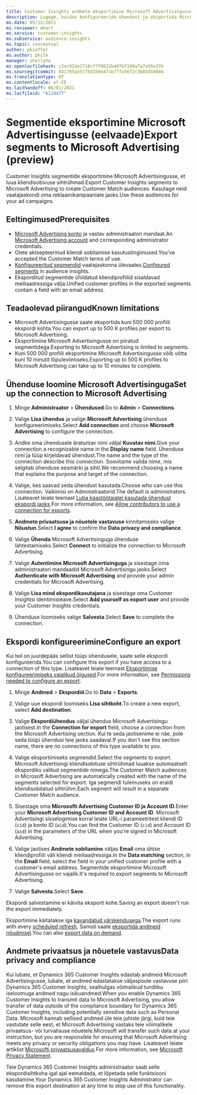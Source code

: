 ```yaml
---
title: Customer Insights andmete eksportimine Microsoft Advertisingusse
description: Lugege, kuidas konfigureerida ühendust ja eksportida Microsoft Advertisingusse.
ms.date: 05/12/2021
ms.reviewer: mhart
ms.service: customer-insights
ms.subservice: audience-insights
ms.topic: conceptual
author: pkieffer
ms.author: philk
manager: shellyha
ms.openlocfilehash: c2ac92de2718cf7f0622b407bf198a7a7e50a37b
ms.sourcegitcommit: 831765a55775d358447cb7ffa56f2c3b85459084
ms.translationtype: HT
ms.contentlocale: et-EE
ms.lasthandoff: 06/01/2021
ms.locfileid: "6124477"
---
```

# <a name="export-segments-to-microsoft-advertising-preview"></a><span data-ttu-id="064bd-103">Segmentide eksportimine Microsoft Advertisingusse (eelvaade)</span><span class="sxs-lookup"><span data-stu-id="064bd-103">Export segments to Microsoft Advertising (preview)</span></span>

<span data-ttu-id="064bd-104">Customer Insights segmentide eksportimine Microsoft Advertisingusse, et luua kliendisobivuse sihtrühmad.</span><span class="sxs-lookup"><span data-stu-id="064bd-104">Export Customer Insights segments to Microsoft Advertising to create Customer Match audiences.</span></span> <span data-ttu-id="064bd-105">Kasutage neid vaatajaskondi oma reklaamikampaaniate jaoks.</span><span class="sxs-lookup"><span data-stu-id="064bd-105">Use these audiences for your ad campaigns.</span></span>

## <a name="prerequisites"></a><span data-ttu-id="064bd-106">Eeltingimused</span><span class="sxs-lookup"><span data-stu-id="064bd-106">Prerequisites</span></span>

-   <span data-ttu-id="064bd-107">[Microsoft Advertising konto](https://ads.microsoft.com/) ja vastav administraatori mandaat.</span><span class="sxs-lookup"><span data-stu-id="064bd-107">An [Microsoft Advertising account](https://ads.microsoft.com/) and corresponding administrator credentials.</span></span>
-   <span data-ttu-id="064bd-108">Olete aktsepteerinud kliendi sobitamise kasutustingimused.</span><span class="sxs-lookup"><span data-stu-id="064bd-108">You've accepted the Customer Match terms of use.</span></span> 
-   <span data-ttu-id="064bd-109">[Konfigureeritud segmendid](segments.md) vaatajaskonna ülevaates.</span><span class="sxs-lookup"><span data-stu-id="064bd-109">[Configured segments](segments.md) in audience insights.</span></span>
-   <span data-ttu-id="064bd-110">Eksporditud segmentide ühildatud kliendiprofiilid sisaldavad meiliaadressiga välja.</span><span class="sxs-lookup"><span data-stu-id="064bd-110">Unified customer profiles in the exported segments contain a field with an email address.</span></span>

## <a name="known-limitations"></a><span data-ttu-id="064bd-111">Teadaolevad piirangud</span><span class="sxs-lookup"><span data-stu-id="064bd-111">Known limitations</span></span>

- <span data-ttu-id="064bd-112">Microsoft Advertisingusse saate eksportida kuni 500 000 profiili ekspordi kohta.</span><span class="sxs-lookup"><span data-stu-id="064bd-112">You can export up to 500 K profiles per export to Microsoft Advertising.</span></span>
- <span data-ttu-id="064bd-113">Eksportimine Microsoft Advertisingusse on piiratud segmentidega.</span><span class="sxs-lookup"><span data-stu-id="064bd-113">Exporting to Microsoft Advertising is limited to segments.</span></span>
- <span data-ttu-id="064bd-114">Kuni 500 000 profiili eksportimine Microsoft Advertisingusse võib võtta kuni 10 minutit lõpuleviimiseks.</span><span class="sxs-lookup"><span data-stu-id="064bd-114">Exporting up to 500 K profiles to Microsoft Advertising can take up to 10 minutes to complete.</span></span> 


## <a name="set-up-the-connection-to-microsoft-advertising"></a><span data-ttu-id="064bd-115">Ühenduse loomine Microsoft Advertisinguga</span><span class="sxs-lookup"><span data-stu-id="064bd-115">Set up the connection to Microsoft Advertising</span></span>

1. <span data-ttu-id="064bd-116">Minge **Administraator** > **Ühendused**.</span><span class="sxs-lookup"><span data-stu-id="064bd-116">Go to **Admin** > **Connections**.</span></span>

1. <span data-ttu-id="064bd-117">Valige **Lisa ühendus** ja valige **Microsoft Advertising** ühenduse konfigureerimiseks.</span><span class="sxs-lookup"><span data-stu-id="064bd-117">Select **Add connection** and choose **Microsoft Advertising** to configure the connection.</span></span>

1. <span data-ttu-id="064bd-118">Andke oma ühendusele äratuntav nimi väljal **Kuvatav nimi**.</span><span class="sxs-lookup"><span data-stu-id="064bd-118">Give your connection a recognizable name in the **Display name** field.</span></span> <span data-ttu-id="064bd-119">Ühenduse nimi ja tüüp kirjeldavad ühendust.</span><span class="sxs-lookup"><span data-stu-id="064bd-119">The name and the type of the connection describe this connection.</span></span> <span data-ttu-id="064bd-120">Soovitame valida nime, mis selgitab ühenduse eesmärki ja sihti.</span><span class="sxs-lookup"><span data-stu-id="064bd-120">We recommend choosing a name that explains the purpose and target of the connection.</span></span>

1. <span data-ttu-id="064bd-121">Valige, kes saavad seda ühendust kasutada.</span><span class="sxs-lookup"><span data-stu-id="064bd-121">Choose who can use this connection.</span></span> <span data-ttu-id="064bd-122">Vaikimisi on Administraatorid.</span><span class="sxs-lookup"><span data-stu-id="064bd-122">The default is administrators.</span></span> <span data-ttu-id="064bd-123">Lisateavet leiate teemast [Luba kaastöötajatel kasutada ühendust ekspordi jaoks](connections.md#allow-contributors-to-use-a-connection-for-exports).</span><span class="sxs-lookup"><span data-stu-id="064bd-123">For more information, see [Allow contributors to use a connection for exports](connections.md#allow-contributors-to-use-a-connection-for-exports).</span></span>

1. <span data-ttu-id="064bd-124">**Andmete privaatsuse ja nõuetele vastavuse** kinnitamiseks valige **Nõustun**.</span><span class="sxs-lookup"><span data-stu-id="064bd-124">Select **I agree** to confirm the **Data privacy and compliance**.</span></span>

1. <span data-ttu-id="064bd-125">Valige **Ühenda** Microsoft Advertisinguga ühenduse lähtestamiseks.</span><span class="sxs-lookup"><span data-stu-id="064bd-125">Select **Connect** to initialize the connection to Microsoft Advertising.</span></span>

1. <span data-ttu-id="064bd-126">Valige **Autentimine Microsoft Advertisinguga** ja sisestage oma administraatori mandaadid Microsoft Advertisingu jaoks.</span><span class="sxs-lookup"><span data-stu-id="064bd-126">Select **Authenticate with Microsoft Advertising** and provide your admin credentials for Microsoft Advertising.</span></span>

1. <span data-ttu-id="064bd-127">Valige **Lisa mind ekspordikasutajana** ja sisestage oma Customer Insightsi identimisteave.</span><span class="sxs-lookup"><span data-stu-id="064bd-127">Select **Add yourself as export user** and provide your Customer Insights credentials.</span></span>

1. <span data-ttu-id="064bd-128">Ühenduse loomiseks valige **Salvesta**.</span><span class="sxs-lookup"><span data-stu-id="064bd-128">Select **Save** to complete the connection.</span></span>

## <a name="configure-an-export"></a><span data-ttu-id="064bd-129">Ekspordi konfigureerimine</span><span class="sxs-lookup"><span data-stu-id="064bd-129">Configure an export</span></span>

<span data-ttu-id="064bd-130">Kui teil on juurdepääs sellist tüüpi ühendusele, saate selle ekspordi konfigureerida.</span><span class="sxs-lookup"><span data-stu-id="064bd-130">You can configure this export if you have access to a connection of this type.</span></span> <span data-ttu-id="064bd-131">Lisateavet leiate teemast [Eksportimise konfigureerimiseks vajalikud õigused](export-destinations.md#set-up-a-new-export).</span><span class="sxs-lookup"><span data-stu-id="064bd-131">For more information, see [Permissions needed to configure an export](export-destinations.md#set-up-a-new-export).</span></span>

1. <span data-ttu-id="064bd-132">Minge **Andmed** > **Ekspordid**.</span><span class="sxs-lookup"><span data-stu-id="064bd-132">Go to **Data** > **Exports**.</span></span>

1. <span data-ttu-id="064bd-133">Valige uue ekspordi loomiseks **Lisa sihtkoht**.</span><span class="sxs-lookup"><span data-stu-id="064bd-133">To create a new export, select **Add destination**.</span></span>

1. <span data-ttu-id="064bd-134">Valige **Ekspordiühendus** väljal ühendus Microsoft Advertisingu jaotisest.</span><span class="sxs-lookup"><span data-stu-id="064bd-134">In the **Connection for export** field, choose a connection from the Microsoft Advertising section.</span></span> <span data-ttu-id="064bd-135">Kui te seda jaotisenime ei näe, pole seda tüüpi ühendusi teie jaoks saadaval.</span><span class="sxs-lookup"><span data-stu-id="064bd-135">If you don't see this section name, there are no connections of this type available to you.</span></span>

1. <span data-ttu-id="064bd-136">Valige eksportimiseks segmendid.</span><span class="sxs-lookup"><span data-stu-id="064bd-136">Select the segments to export.</span></span> <span data-ttu-id="064bd-137">Microsoft Advertisingi kliendisobituse sihtrühmad luuakse automaatselt ekspordiks valitud segmentide nimega.</span><span class="sxs-lookup"><span data-stu-id="064bd-137">The Customer Match audiences in Microsoft Advertising are automatically created with the name of the segments selected for export.</span></span> <span data-ttu-id="064bd-138">Iga segmendi tulemuseks on eraldi kliendisobitatud sihtrühm.</span><span class="sxs-lookup"><span data-stu-id="064bd-138">Each segment will result in a separate Customer Match audience.</span></span> 

1. <span data-ttu-id="064bd-139">Sisestage oma **Microsofti Advertising Customer ID ja Account ID**.</span><span class="sxs-lookup"><span data-stu-id="064bd-139">Enter your **Microsoft Advertising Customer ID and Account ID**.</span></span> <span data-ttu-id="064bd-140">Microsoft Advertisingi sisselogimise korral leiate URL-i parameetritest kliendi ID (`cid`) ja konto ID (`aid`).</span><span class="sxs-lookup"><span data-stu-id="064bd-140">You can find the Customer ID (`cid`) and Account ID (`aid`) in the parameters of the URL when you're signed in Microsoft Advertising.</span></span>

1. <span data-ttu-id="064bd-141">Valige jaotises **Andmete sobitamine** väljas **Email** oma ühtse kliendiprofiili väli kliendi meiliaadressiga.</span><span class="sxs-lookup"><span data-stu-id="064bd-141">In the **Data matching** section, in the **Email** field, select the field in your unified customer profile with a customer's email address.</span></span> <span data-ttu-id="064bd-142">Segmentide eksportimine Microsoft Advertisingusse on vajalik.</span><span class="sxs-lookup"><span data-stu-id="064bd-142">It's required to export segments to Microsoft Advertising.</span></span>

1. <span data-ttu-id="064bd-143">Valige **Salvesta**.</span><span class="sxs-lookup"><span data-stu-id="064bd-143">Select **Save**.</span></span>

<span data-ttu-id="064bd-144">Ekspordi salvestamine ei käivita eksporti kohe.</span><span class="sxs-lookup"><span data-stu-id="064bd-144">Saving an export doesn't run the export immediately.</span></span>

<span data-ttu-id="064bd-145">Eksportimine käitatakse iga [kavandatud värskendusega](system.md#schedule-tab).</span><span class="sxs-lookup"><span data-stu-id="064bd-145">The export runs with every [scheduled refresh](system.md#schedule-tab).</span></span> <span data-ttu-id="064bd-146">Samuti saate [eksportida andmeid nõudmisel](export-destinations.md#run-exports-on-demand).</span><span class="sxs-lookup"><span data-stu-id="064bd-146">You can also [export data on demand](export-destinations.md#run-exports-on-demand).</span></span> 


## <a name="data-privacy-and-compliance"></a><span data-ttu-id="064bd-147">Andmete privaatsus ja nõuetele vastavus</span><span class="sxs-lookup"><span data-stu-id="064bd-147">Data privacy and compliance</span></span>

<span data-ttu-id="064bd-148">Kui lubate, et Dynamics 365 Customer Insights edastab andmeid Microsoft Advertisingusse, lubate, et andmed edastatakse väljaspoole vastavuse piiri Dynamics 365 Customer Insights, sealhulgas võimalikud tundliku iseloomuga andmed nagu isikuandmed.</span><span class="sxs-lookup"><span data-stu-id="064bd-148">When you enable Dynamics 365 Customer Insights to transmit data to Microsoft Advertising, you allow transfer of data outside of the compliance boundary for Dynamics 365 Customer Insights, including potentially sensitive data such as Personal Data.</span></span> <span data-ttu-id="064bd-149">Microsoft kannab sellised andmed üle teie juhiste järgi, kuid teie vastutate selle eest, et Microsoft Advertising vastaks teie võimalikele privaatsus- või turvalisuse nõuetele.</span><span class="sxs-lookup"><span data-stu-id="064bd-149">Microsoft will transfer such data at your instruction, but you are responsible for ensuring that Microsoft Advertising meets any privacy or security obligations you may have.</span></span> <span data-ttu-id="064bd-150">Lisateavet leiate artiklist [Microsofti privaatsusavaldus](https://go.microsoft.com/fwlink/?linkid=396732).</span><span class="sxs-lookup"><span data-stu-id="064bd-150">For more information, see [Microsoft Privacy Statement](https://go.microsoft.com/fwlink/?linkid=396732).</span></span>

<span data-ttu-id="064bd-151">Teie Dynamics 365 Customer Insights administraator saab selle ekspordisihtkoha igal ajal eemaldada, et lõpetada selle funktsiooni kasutamine.</span><span class="sxs-lookup"><span data-stu-id="064bd-151">Your Dynamics 365 Customer Insights Administrator can remove this export destination at any time to stop use of this functionality.</span></span>
